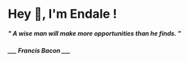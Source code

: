 <h1 title="head"> Hey 👋, I'm Endale !</h1>

**<h5><i>" A wise man will make more opportunities than he finds. "</i></h5>**

*<b>___ Francis Bacon ___</b>*
